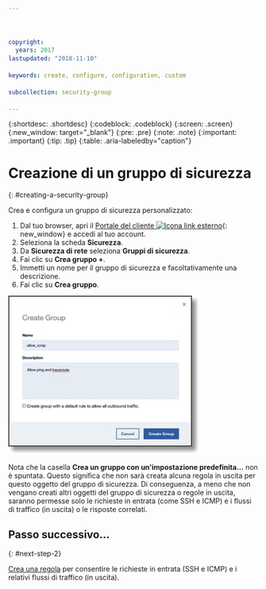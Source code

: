 ```yaml
---



copyright:
  years: 2017
lastupdated: "2018-11-10"

keywords: create, configure, configuration, custom

subcollection: security-group

---
```


{:shortdesc: .shortdesc}
{:codeblock: .codeblock}
{:screen: .screen}
{:new_window: target="_blank"}
{:pre: .pre}
{:note: .note}
{:important: .important}
{:tip: .tip}
{:table: .aria-labeledby="caption"}

# Creazione di un gruppo di sicurezza
{: #creating-a-security-group}

Crea e configura un gruppo di sicurezza personalizzato:

1. Dal tuo browser, apri il [Portale del cliente ![Icona link esterno](../../icons/launch-glyph.svg "Icona link esterno")](https://cloud.ibm.com/classic){: new_window} e accedi al tuo account.
2.	Seleziona la scheda **Sicurezza**.
3. Da **Sicurezza di rete** seleziona **Gruppi di sicurezza**.
4.	Fai clic su **Crea gruppo +**.
5.	Immetti un nome per il gruppo di sicurezza e facoltativamente una descrizione.
6. Fai clic su **Crea gruppo**.

![Crea un gruppo di sicurezza](./images/create_sg.jpg)

Nota che la casella **Crea un gruppo con un'impostazione predefinita…** non è spuntata. Questo significa che non sarà creata alcuna regola in uscita per questo oggetto del gruppo di sicurezza. Di conseguenza, a meno che non vengano creati altri oggetti del gruppo di sicurezza o regole in uscita, saranno permesse solo le richieste in entrata (come SSH e ICMP) e i flussi di traffico (in uscita) o le risposte correlati.

## Passo successivo...
{: #next-step-2}

[Crea una regola](/docs/infrastructure/security-groups?topic=security-groups-creating-a-new-rule) per consentire le richieste in entrata (SSH e ICMP) e i relativi flussi di traffico (in uscita).  
